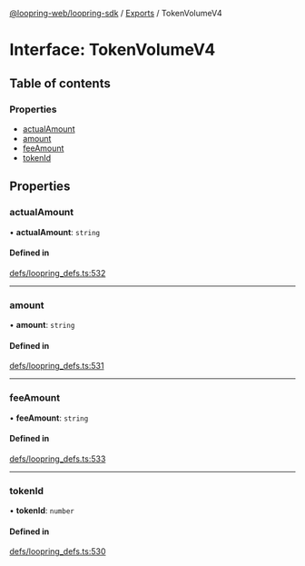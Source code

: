 [@loopring-web/loopring-sdk](../README.md) / [Exports](../modules.md) / TokenVolumeV4

# Interface: TokenVolumeV4

## Table of contents

### Properties

- [actualAmount](TokenVolumeV4.md#actualamount)
- [amount](TokenVolumeV4.md#amount)
- [feeAmount](TokenVolumeV4.md#feeamount)
- [tokenId](TokenVolumeV4.md#tokenid)

## Properties

### actualAmount

• **actualAmount**: `string`

#### Defined in

[defs/loopring_defs.ts:532](https://github.com/Loopring/loopring_sdk/blob/077bca2/src/defs/loopring_defs.ts#L532)

___

### amount

• **amount**: `string`

#### Defined in

[defs/loopring_defs.ts:531](https://github.com/Loopring/loopring_sdk/blob/077bca2/src/defs/loopring_defs.ts#L531)

___

### feeAmount

• **feeAmount**: `string`

#### Defined in

[defs/loopring_defs.ts:533](https://github.com/Loopring/loopring_sdk/blob/077bca2/src/defs/loopring_defs.ts#L533)

___

### tokenId

• **tokenId**: `number`

#### Defined in

[defs/loopring_defs.ts:530](https://github.com/Loopring/loopring_sdk/blob/077bca2/src/defs/loopring_defs.ts#L530)
